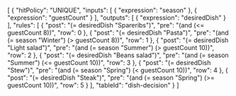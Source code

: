 [
  {
    "hitPolicy": "UNIQUE",
    "inputs": [
      {
        "expression": "season"
      },
      {
        "expression": "guestCount"
      }
    ],
    "outputs": [
      {
        "expression": "desiredDish"
      }
    ],
    "rules": [
      {
        "post": "(= desiredDish \"Spareribs\")",
        "pre": "(and  (<= guestCount 8))",
        "row": 0
      },
      {
        "post": "(= desiredDish \"Pasta\")",
        "pre": "(and (= season \"Winter\") (> guestCount 8))",
        "row": 1
      },
      {
        "post": "(= desiredDish \"Light salad\")",
        "pre": "(and (= season \"Summer\") (> guestCount 10))",
        "row": 2
      },
      {
        "post": "(= desiredDish \"Beans salad\")",
        "pre": "(and (= season \"Summer\") (<= guestCount 10))",
        "row": 3
      },
      {
        "post": "(= desiredDish \"Stew\")",
        "pre": "(and (= season \"Spring\") (< guestCount 10))",
        "row": 4
      },
      {
        "post": "(= desiredDish \"Steak\")",
        "pre": "(and (= season \"Spring\") (>= guestCount 10))",
        "row": 5
      }
    ],
    "tableId": "dish-decision"
  }
]